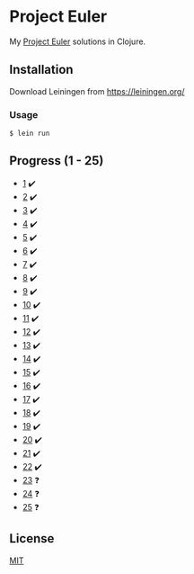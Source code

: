 # Project Euler

My [Project Euler](https://projecteuler.net/) solutions in Clojure.

## Installation

Download Leiningen from https://leiningen.org/

### Usage
    $ lein run

## Progress (1 - 25)
  - [1](https://projecteuler.net/problem=1) :heavy_check_mark:
  - [2](https://projecteuler.net/problem=2) :heavy_check_mark:
  - [3](https://projecteuler.net/problem=3) :heavy_check_mark:
  - [4](https://projecteuler.net/problem=4) :heavy_check_mark:
  - [5](https://projecteuler.net/problem=5) :heavy_check_mark:
  - [6](https://projecteuler.net/problem=6) :heavy_check_mark:
  - [7](https://projecteuler.net/problem=7) :heavy_check_mark:
  - [8](https://projecteuler.net/problem=8) :heavy_check_mark:
  - [9](https://projecteuler.net/problem=9) :heavy_check_mark:
  - [10](https://projecteuler.net/problem=10) :heavy_check_mark:
  - [11](https://projecteuler.net/problem=11) :heavy_check_mark:
  - [12](https://projecteuler.net/problem=12) :heavy_check_mark:
  - [13](https://projecteuler.net/problem=13) :heavy_check_mark:
  - [14](https://projecteuler.net/problem=14) :heavy_check_mark:
  - [15](https://projecteuler.net/problem=15) :heavy_check_mark:
  - [16](https://projecteuler.net/problem=16) :heavy_check_mark:
  - [17](https://projecteuler.net/problem=17) :heavy_check_mark:
  - [18](https://projecteuler.net/problem=18) :heavy_check_mark:
  - [19](https://projecteuler.net/problem=19) :heavy_check_mark:
  - [20](https://projecteuler.net/problem=20) :heavy_check_mark:
  - [21](https://projecteuler.net/problem=21) :heavy_check_mark:
  - [22](https://projecteuler.net/problem=22) :heavy_check_mark:
  - [23](https://projecteuler.net/problem=23) :question:
  - [24](https://projecteuler.net/problem=24) :question:
  - [25](https://projecteuler.net/problem=25) :question:

## License
[MIT](LICENSE)
